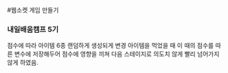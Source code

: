 #웹소켓 게임 만들기

### 내일배움캠프 5기

점수에 따라 아이템 6종 랜덤하게 생성되게 변경
아이템을 먹었을 때 이 때의 점수를 따른 변수에 저장해두어 점수에 영향을 끼쳐 다음 스테이지로 의도치 않게 빨리 넘어가지 않게 하였음.
